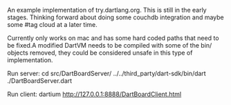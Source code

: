 An example implementation of try.dartlang.org. This is still in the early stages. Thinking forward about doing some couchdb integration and maybe some #tag cloud at a later time. 

Currently only works on mac and has some hard coded paths that need to be fixed.A modified DartVM needs to be compiled with some of the bin/ objects removed, they could be considered unsafe in this type of implementation. 

Run server:
    cd src/DartBoardServer/
    ../../third_party/dart-sdk/bin/dart ./DartBoardServer.dart

Run client:
    dartium http://127.0.0.1:8888/DartBoardClient.html

